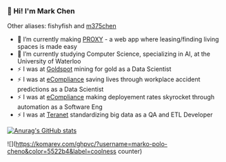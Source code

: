 ### 👋 Hi! I'm Mark Chen

Other aliases: fishyfish and [m375chen](https://www.linkedin.com/in/mark375chen/)

- 🔭 I’m currently making [PROXY](https://github.com/proxy-app) - a web app where leasing/finding living spaces is made easy
- 🌱 I’m currently studying Computer Science, specializing in AI, at the University of Waterloo
- ⚡ I was at [Goldspot](https://goldspot.ca/) mining for gold as a Data Scientist  
- ⚡ I was at [eCompliance](https://www.ecompliance.com/) saving lives through workplace accident predictions as a Data Scientist  
- ⚡ I was at [eCompliance](https://www.ecompliance.com/) making deployement rates skyrocket through automation as a Software Eng  
- ⚡ I was at [Teranet](https://www.teranet.ca/) standardizing big data as a QA and ETL Developer  

[![Anurag's GitHub stats](https://github-readme-stats.vercel.app/api?username=marko-polo-cheno&count_private=true&theme=blueberry)](https://github.com/anuraghazra/github-readme-stats)

![](https://komarev.com/ghpvc/?username=marko-polo-cheno&color=5522b4&label=coolness counter)
